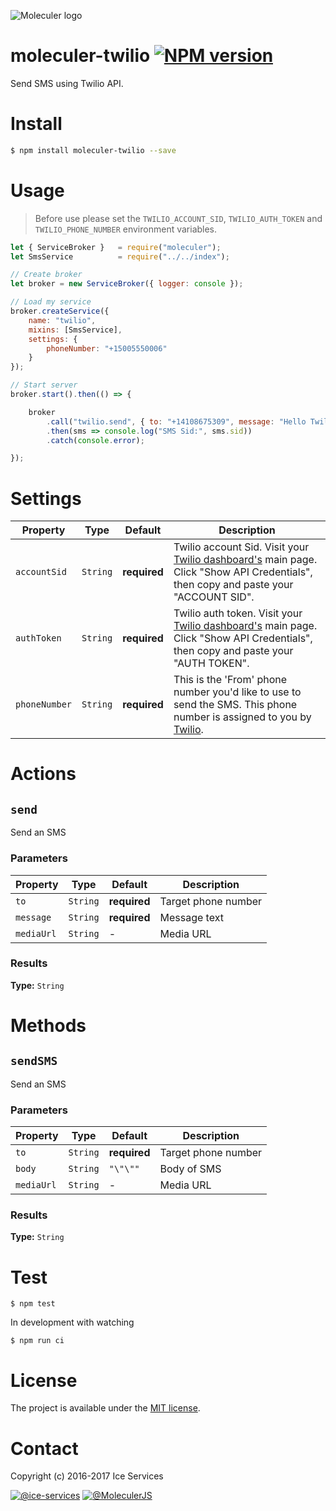 ![Moleculer logo](http://moleculer.services/images/banner.png)

# moleculer-twilio [![NPM version](https://img.shields.io/npm/v/moleculer-twilio.svg)](https://www.npmjs.com/package/moleculer-twilio)

Send SMS using Twilio API.

# Install

```bash
$ npm install moleculer-twilio --save
```

# Usage

> Before use please set the `TWILIO_ACCOUNT_SID`, `TWILIO_AUTH_TOKEN` and `TWILIO_PHONE_NUMBER` environment variables.

```js
let { ServiceBroker } 	= require("moleculer");
let SmsService 			= require("../../index");

// Create broker
let broker = new ServiceBroker({ logger: console });

// Load my service
broker.createService({
	name: "twilio",
	mixins: [SmsService],
	settings: {
		phoneNumber: "+15005550006"
	}
});

// Start server
broker.start().then(() => {

	broker
		.call("twilio.send", { to: "+14108675309", message: "Hello Twilio!" })
		.then(sms => console.log("SMS Sid:", sms.sid))
		.catch(console.error);

});
```

# Settings

<!-- AUTO-CONTENT-START:SETTINGS -->
| Property | Type | Default | Description |
| -------- | ---- | ------- | ----------- |
| `accountSid` | `String` | **required** | Twilio account Sid. Visit your [Twilio dashboard\'s]((https://www.twilio.com/console/voice/dashboard)) main page. Click "Show API Credentials", then copy and paste your "ACCOUNT SID". |
| `authToken` | `String` | **required** | Twilio auth token. Visit your [Twilio dashboard\'s]((https://www.twilio.com/console/voice/dashboard)) main page. Click "Show API Credentials", then copy and paste your "AUTH TOKEN". |
| `phoneNumber` | `String` | **required** | This is the 'From' phone number you'd like to use to send the SMS. This phone number is assigned to you by [Twilio](https://www.twilio.com/console/phone-numbers/incoming). |

<!-- AUTO-CONTENT-END:SETTINGS -->

<!-- AUTO-CONTENT-TEMPLATE:SETTINGS
| Property | Type | Default | Description |
| -------- | ---- | ------- | ----------- |
{{#each this}}
| `{{name}}` | {{type}} | {{defaultValue}} | {{description}} |
{{/each}}
{{^this}}
*No settings.*
{{/this}}

-->

# Actions
<!-- AUTO-CONTENT-START:ACTIONS -->
## `send` 

Send an SMS

### Parameters
| Property | Type | Default | Description |
| -------- | ---- | ------- | ----------- |
| `to` | `String` | **required** | Target phone number |
| `message` | `String` | **required** | Message text |
| `mediaUrl` | `String` | - | Media URL |

### Results
**Type:** `String`




<!-- AUTO-CONTENT-END:ACTIONS -->

<!-- AUTO-CONTENT-TEMPLATE:ACTIONS
{{#each this}}
## `{{name}}` {{#each badges}}{{this}} {{/each}}
{{#since}}
_<sup>Since: {{this}}</sup>_
{{/since}}

{{description}}

### Parameters
| Property | Type | Default | Description |
| -------- | ---- | ------- | ----------- |
{{#each params}}
| `{{name}}` | {{type}} | {{defaultValue}} | {{description}} |
{{/each}}
{{^params}}
*No input parameters.*
{{/params}}

{{#returns}}
### Results
**Type:** {{type}}

{{description}}
{{/returns}}

{{#hasExamples}}
### Examples
{{#each examples}}
{{this}}
{{/each}}
{{/hasExamples}}

{{/each}}
-->

# Methods

<!-- AUTO-CONTENT-START:METHODS -->
## `sendSMS` 

Send an SMS

### Parameters
| Property | Type | Default | Description |
| -------- | ---- | ------- | ----------- |
| `to` | `String` | **required** | Target phone number |
| `body` | `String` | `"\"\""` | Body of SMS |
| `mediaUrl` | `String` | - | Media URL |

### Results
**Type:** `String`




<!-- AUTO-CONTENT-END:METHODS -->

<!-- AUTO-CONTENT-TEMPLATE:METHODS
{{#each this}}
## `{{name}}` {{#each badges}}{{this}} {{/each}}
{{#since}}
_<sup>Since: {{this}}</sup>_
{{/since}}

{{description}}

### Parameters
| Property | Type | Default | Description |
| -------- | ---- | ------- | ----------- |
{{#each params}}
| `{{name}}` | {{type}} | {{defaultValue}} | {{description}} |
{{/each}}
{{^params}}
*No input parameters.*
{{/params}}

{{#returns}}
### Results
**Type:** {{type}}

{{description}}
{{/returns}}

{{#hasExamples}}
### Examples
{{#each examples}}
{{this}}
{{/each}}
{{/hasExamples}}

{{/each}}
-->

# Test
```
$ npm test
```

In development with watching

```
$ npm run ci
```

# License
The project is available under the [MIT license](https://tldrlegal.com/license/mit-license).

# Contact
Copyright (c) 2016-2017 Ice Services

[![@ice-services](https://img.shields.io/badge/github-ice--services-green.svg)](https://github.com/ice-services) [![@MoleculerJS](https://img.shields.io/badge/twitter-MoleculerJS-blue.svg)](https://twitter.com/MoleculerJS)

